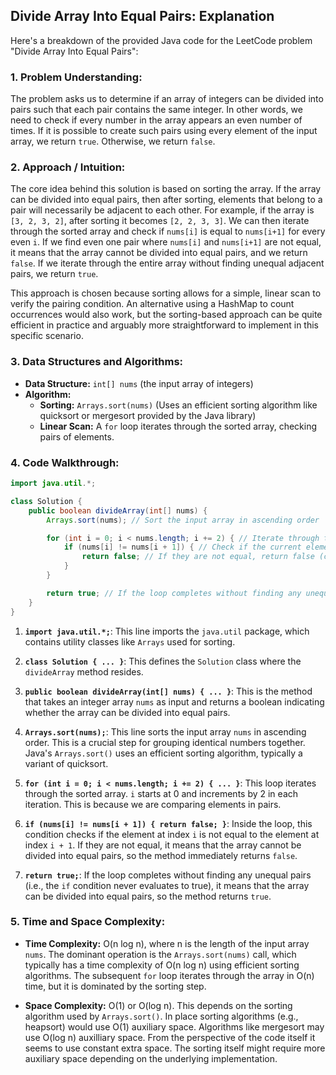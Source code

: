 ## Divide Array Into Equal Pairs: Explanation

Here's a breakdown of the provided Java code for the LeetCode problem "Divide Array Into Equal Pairs":

### 1. Problem Understanding:

The problem asks us to determine if an array of integers can be divided into pairs such that each pair contains the same integer. In other words, we need to check if every number in the array appears an even number of times. If it is possible to create such pairs using every element of the input array, we return `true`. Otherwise, we return `false`.

### 2. Approach / Intuition:

The core idea behind this solution is based on sorting the array.  If the array can be divided into equal pairs, then after sorting, elements that belong to a pair will necessarily be adjacent to each other. For example, if the array is `[3, 2, 3, 2]`, after sorting it becomes `[2, 2, 3, 3]`.  We can then iterate through the sorted array and check if `nums[i]` is equal to `nums[i+1]` for every even `i`. If we find even one pair where `nums[i]` and `nums[i+1]` are not equal, it means that the array cannot be divided into equal pairs, and we return `false`. If we iterate through the entire array without finding unequal adjacent pairs, we return `true`.

This approach is chosen because sorting allows for a simple, linear scan to verify the pairing condition. An alternative using a HashMap to count occurrences would also work, but the sorting-based approach can be quite efficient in practice and arguably more straightforward to implement in this specific scenario.

### 3. Data Structures and Algorithms:

*   **Data Structure:** `int[] nums` (the input array of integers)
*   **Algorithm:**
    *   **Sorting:** `Arrays.sort(nums)` (Uses an efficient sorting algorithm like quicksort or mergesort provided by the Java library)
    *   **Linear Scan:** A `for` loop iterates through the sorted array, checking pairs of elements.

### 4. Code Walkthrough:

```java
import java.util.*;

class Solution {
    public boolean divideArray(int[] nums) {
        Arrays.sort(nums); // Sort the input array in ascending order

        for (int i = 0; i < nums.length; i += 2) { // Iterate through the array with a step of 2
            if (nums[i] != nums[i + 1]) { // Check if the current element is not equal to the next element
                return false; // If they are not equal, return false (cannot be divided into pairs)
            }
        }

        return true; // If the loop completes without finding any unequal pairs, return true
    }
}
```

1.  **`import java.util.*;`**: This line imports the `java.util` package, which contains utility classes like `Arrays` used for sorting.

2.  **`class Solution { ... }`**: This defines the `Solution` class where the `divideArray` method resides.

3.  **`public boolean divideArray(int[] nums) { ... }`**: This is the method that takes an integer array `nums` as input and returns a boolean indicating whether the array can be divided into equal pairs.

4.  **`Arrays.sort(nums);`**:  This line sorts the input array `nums` in ascending order.  This is a crucial step for grouping identical numbers together.  Java's `Arrays.sort()` uses an efficient sorting algorithm, typically a variant of quicksort.

5.  **`for (int i = 0; i < nums.length; i += 2) { ... }`**: This loop iterates through the sorted array.  `i` starts at 0 and increments by 2 in each iteration. This is because we are comparing elements in pairs.

6.  **`if (nums[i] != nums[i + 1]) { return false; }`**: Inside the loop, this condition checks if the element at index `i` is not equal to the element at index `i + 1`. If they are not equal, it means that the array cannot be divided into equal pairs, so the method immediately returns `false`.

7.  **`return true;`**: If the loop completes without finding any unequal pairs (i.e., the `if` condition never evaluates to true), it means that the array can be divided into equal pairs, so the method returns `true`.

### 5. Time and Space Complexity:

*   **Time Complexity:** O(n log n), where n is the length of the input array `nums`. The dominant operation is the `Arrays.sort(nums)` call, which typically has a time complexity of O(n log n) using efficient sorting algorithms. The subsequent `for` loop iterates through the array in O(n) time, but it is dominated by the sorting step.

*   **Space Complexity:** O(1) or O(log n). This depends on the sorting algorithm used by `Arrays.sort()`. In place sorting algorithms (e.g., heapsort) would use O(1) auxiliary space. Algorithms like mergesort may use O(log n) auxilliary space. From the perspective of the code itself it seems to use constant extra space. The sorting itself might require more auxiliary space depending on the underlying implementation.
